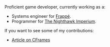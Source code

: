 Proficient game developer, currently working as a:

- Systems engineer for [Frappé](https://www.roblox.com/groups/950346/Frapp#!/about).
- Programmer for [The Nighthawk Imperium](https://www.roblox.com/groups/1174414/The-Nighthawk-Imperium#!/about).

If you want to see some of my contributions:

- [Article on CFrames](https://devforum.roblox.com/t/small-article-on-cframes/998905)
